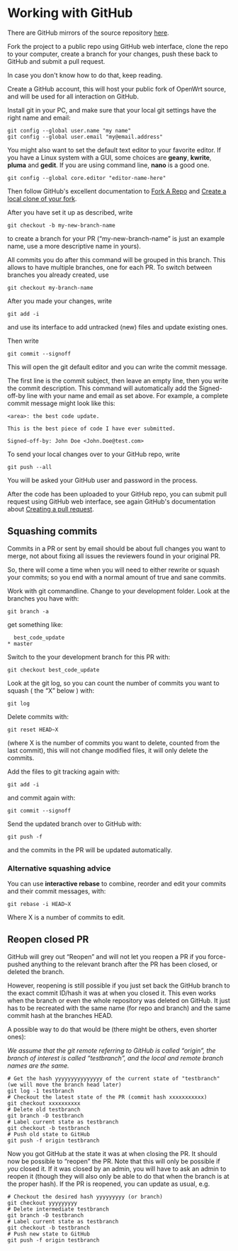 # Working with GitHub

There are GitHub mirrors of the source repository [here](https://github.com/openwrt/openwrt "https://github.com/openwrt/openwrt").

Fork the project to a public repo using GitHub web interface, clone the repo to your computer, create a branch for your changes, push these back to GitHub and submit a pull request.

In case you don't know how to do that, keep reading.

Create a GitHub account, this will host your public fork of OpenWrt source, and will be used for all interaction on GitHub.

Install git in your PC, and make sure that your local git settings have the right name and email:

```
git config --global user.name "my name"
git config --global user.email "my@email.address"
```

You might also want to set the default text editor to your favorite editor. If you have a Linux system with a GUI, some choices are **geany**, **kwrite**, **pluma** and **gedit**. If you are using command line, **nano** is a good one.

```
git config --global core.editor "editor-name-here"
```

Then follow GitHub's excellent documentation to [Fork A Repo](https://help.github.com/articles/fork-a-repo/ "https://help.github.com/articles/fork-a-repo/") and [Create a local clone of your fork](https://help.github.com/articles/fork-a-repo/#step-2-create-a-local-clone-of-your-fork "https://help.github.com/articles/fork-a-repo/#step-2-create-a-local-clone-of-your-fork").

After you have set it up as described, write

```
git checkout -b my-new-branch-name
```

to create a branch for your PR (“my-new-branch-name” is just an example name, use a more descriptive name in yours).

All commits you do after this command will be grouped in this branch. This allows to have multiple branches, one for each PR. To switch between branches you already created, use

```
git checkout my-branch-name
```

After you made your changes, write

```
git add -i
```

and use its interface to add untracked (new) files and update existing ones.

Then write

```
git commit --signoff
```

This will open the git default editor and you can write the commit message.

The first line is the commit subject, then leave an empty line, then you write the commit description. This command will automatically add the Signed-off-by line with your name and email as set above. For example, a complete commit message might look like this:

```
<area>: the best code update.
 
This is the best piece of code I have ever submitted.
 
Signed-off-by: John Doe <John.Doe@test.com>
```

To send your local changes over to your GitHub repo, write

```
git push --all
```

You will be asked your GitHub user and password in the process.

After the code has been uploaded to your GitHub repo, you can submit pull request using GitHub web interface, see again GitHub's documentation about [Creating a pull request](https://help.github.com/articles/creating-a-pull-request/ "https://help.github.com/articles/creating-a-pull-request/").

## Squashing commits

Commits in a PR or sent by email should be about full changes you want to merge, not about fixing all issues the reviewers found in your original PR.

So, there will come a time when you will need to either rewrite or squash your commits; so you end with a normal amount of true and sane commits.

Work with git commandline. Change to your development folder. Look at the branches you have with:

```
git branch -a
```

get something like:

```
  best_code_update
* master
```

Switch to the your development branch for this PR with:

```
git checkout best_code_update
```

Look at the git log, so you can count the number of commits you want to squash ( the “X” below ) with:

```
git log
```

Delete commits with:

```
git reset HEAD~X
```

(where X is the number of commits you want to delete, counted from the last commit), this will not change modified files, it will only delete the commits.

Add the files to git tracking again with:

```
git add -i
```

and commit again with:

```
git commit --signoff
```

Send the updated branch over to GitHub with:

```
git push -f
```

and the commits in the PR will be updated automatically.

### Alternative squashing advice

You can use **interactive rebase** to combine, reorder and edit your commits and their commit messages, with:

```
git rebase -i HEAD~X
```

Where X is a number of commits to edit.

## Reopen closed PR

GitHub will grey out “Reopen” and will not let you reopen a PR if you force-pushed anything to the relevant branch after the PR has been closed, or deleted the branch.

However, reopening is still possible if you just set back the GitHub branch to the exact commit ID/hash it was at when you closed it. This even works when the branch or even the whole repository was deleted on GitHub. It just has to be recreated with the same name (for repo and branch) and the same commit hash at the branches HEAD.

A possible way to do that would be (there might be others, even shorter ones):

*We assume that the git remote referring to GitHub is called “origin”, the branch of interest is called “testbranch”, and the local and remote branch names are the same.*

```
# Get the hash yyyyyyyyyyyyyyy of the current state of "testbranch" (we will move the branch head later)
git log -1 testbranch
# Checkout the latest state of the PR (commit hash xxxxxxxxxxx)
git checkout xxxxxxxxxx
# Delete old testbranch
git branch -D testbranch
# Label current state as testbranch
git checkout -b testbranch
# Push old state to GitHub
git push -f origin testbranch
```

Now you got GitHub at the state it was at when closing the PR. It should now be possible to “reopen” the PR. Note that this will only be possible if *you* closed it. If it was closed by an admin, you will have to ask an admin to reopen it (though they will also only be able to do that when the branch is at the proper hash). If the PR is reopened, you can update as usual, e.g.

```
# Checkout the desired hash yyyyyyyyy (or branch)
git checkout yyyyyyyyy
# Delete intermediate testbranch
git branch -D testbranch
# Label current state as testbranch
git checkout -b testbranch
# Push new state to GitHub
git push -f origin testbranch
```

